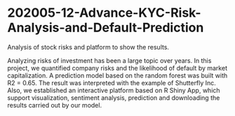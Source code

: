 # 202005-12-Advance-KYC-Risk-Analysis-and-Default-Prediction
Analysis of stock risks and platform to show the results.

Analyzing risks of investment has been a large topic over years. In this project, we quantified company risks and the likelihood of default by market capitalization. A prediction model based on the random forest was built with R2 = 0.65. The result was interpreted with the example of Shutterfly Inc. Also, we established an interactive platform based on R Shiny App, which support visualization, sentiment analysis, prediction and downloading the results carried out by our model.
